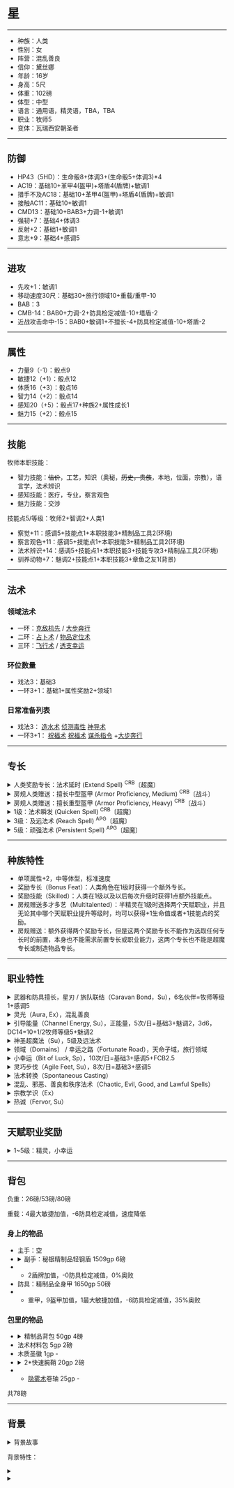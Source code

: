 # 星

----

- 种族：人类
- 性别：女
- 阵营：混乱善良
- 信仰：黛丝娜
- 年龄：16岁
- 身高：5尺
- 体重：102磅
- 体型：中型
- 语言：通用语，精灵语，TBA，TBA
- 职业：牧师5
- 变体：瓦瑞西安朝圣者

----

## 防御

- HP43（5HD）：生命骰8+体调3+(生命骰5+体调3)*4
- AC19：基础10+革甲4(盔甲)+塔盾4(盾牌)+敏调1
- 措手不及AC18：基础10+革甲4(盔甲)+塔盾4(盾牌)+敏调1
- 接触AC11：基础10+敏调1
- CMD13：基础10+BAB3+力调-1+敏调1
- 强韧+7：基础4+体调3
- 反射+2：基础1+敏调1
- 意志+9：基础4+感调5

----

## 进攻

- 先攻+1：敏调1
- 移动速度30尺：基础30+旅行领域10+重载/重甲-10
- BAB：3
- CMB-14：BAB0+力调-2+防具检定减值-10+塔盾-2
- 近战攻击命中-15：BAB0+敏调1+不擅长-4+防具检定减值-10+塔盾-2

----

## 属性

- 力量9（-1）：骰点9
- 敏捷12（+1）：骰点12
- 体质16（+3）：骰点16
- 智力14（+2）：骰点14
- 感知20（+5）：骰点17+种族2+属性成长1
- 魅力15（+2）：骰点15

----

## 技能

牧师本职技能：
- 智力技能：~~估价~~，工艺，知识（奥秘，~~历史，贵族~~，本地，位面，宗教），语言学，法术辨识
- 感知技能：医疗，专业，察言观色
- 魅力技能：交涉

技能点5/等级：牧师2+智调2+人类1

- 察觉+11：感调5+技能点1+本职技能3+精制品工具2(环境)
- 察言观色+11：感调5+技能点1+本职技能3+精制品工具2(环境)
- 法术辨识+14：感调5+技能点1+本职技能3+技能专攻3+精制品工具2(环境)
- 驯养动物+7：魅调2+技能点1+本职技能3+章鱼之友1(背景)

----

## 法术

### 领域法术

- 一环：[克敌机先](https://xiaoxiaomeow.github.io/pathfinder/spell.html?spell=true%20strike) / [大步奔行](https://xiaoxiaomeow.github.io/pathfinder/spell.html?spell=longstrider)
- 二环：[占卜术](https://xiaoxiaomeow.github.io/pathfinder/spell.html?spell=augury) / [物品定位术](https://xiaoxiaomeow.github.io/pathfinder/spell.html?spell=locate%20object)
- 三环：[飞行术](https://xiaoxiaomeow.github.io/pathfinder/spell.html?spell=fly) / [透支幸运](https://xiaoxiaomeow.github.io/pathfinder/spell.html?spell=borrow%20fortune)

### 环位数量

- 戏法3：基础3
- 一环3+1：基础1+属性奖励2+领域1

### 日常准备列表

- 戏法3：
[造水术](https://xiaoxiaomeow.github.io/pathfinder/spell.html?spell=create%20water)
[侦测毒性](https://xiaoxiaomeow.github.io/pathfinder/spell.html?spell=detect%20poison)
[神导术](https://xiaoxiaomeow.github.io/pathfinder/spell.html?spell=guidance)
- 一环3+1：
[祝福术](https://xiaoxiaomeow.github.io/pathfinder/spell.html?spell=bless)
[祝福术](https://xiaoxiaomeow.github.io/pathfinder/spell.html?spell=bless)
[谋杀指令](https://xiaoxiaomeow.github.io/pathfinder/spell.html?spell=murderous%20command)
+[大步奔行](https://xiaoxiaomeow.github.io/pathfinder/spell.html?spell=longstrider)

----

## 专长

<details>
<summary>
人类奖励专长：法术延时 (Extend Spell) <sup>CRB</sup>〔超魔〕
</summary>

此专长可使法术效果的持续时间加长。

专长效果: 搭配此专长的法术持续时间加倍。持续时间为专注、立即或永久的法术不受本专长影响。延时的法术须占用高于原本1个环位的法术位。
</details>

<details>
<summary>
房规人类赠送：擅长中型盔甲 (Armor Proficiency, Medium) <sup>CRB</sup>〔战斗〕
</summary>

你对于穿戴中型盔甲颇有心得。

先决条件: 擅长轻型盔甲。

专长效果: 见擅长轻型盔甲。

通常状况: 见擅长轻型盔甲。

特殊说明: 野蛮人，牧师，德鲁伊，战士，圣骑士和游侠自动学会“擅长中型盔甲”作为奖励专长，他们无需选择这个专长。
</details>

<details>
<summary>
房规人类赠送：擅长重型盔甲 (Armor Proficiency, Heavy) <sup>CRB</sup>〔战斗〕
</summary>

你对于穿戴重型盔甲颇有心得。

先决条件: 擅长轻型盔甲，擅长中型盔甲。

专长效果: 见擅长轻型盔甲。

通常状况: 见擅长轻型盔甲。

特殊说明: 对于战士和圣骑士，“擅长重型盔甲”作为奖励专长自动学会，他们无需选择这个专长。
</details>

<details>
<summary>
1级：法术瞬发 (Quicken Spell) <sup>CRB</sup>〔超魔〕
</summary>

你能够在一瞬间施展法术。

专长效果: 施展瞬发法术是迅捷动作。在施展瞬发法术的同一轮里，你可以做另一个动作，甚至施展另一个法术。施法时间超过1个整轮动作或一轮的法术无法被瞬发。瞬发法术占用比该法术实际等级高4环的法术位。施展瞬发法术不会触发借机攻击。

特殊说明: 你能够将此专长的效果应用于自发施展的法术，只要其施法时间不超过1个整轮动作，这样做不会增加该法术的施法时间。
</details>

<details>
<summary>
3级：及远法术 (Reach Spell)  <sup>APG</sup>〔超魔〕
</summary>

你的法术射程比正常情况更远。

专长效果: 你能够调整范围为接触，近距或者中距的法术，使其范围按照后述次序提升为更远的类别：接触，近距，中距和远距。每提高1级范围类别，及远法术就会占用比法术的实际环级高1环的法术位。比如，将原本范围为接触的法术提升至远距，会占用比法术的实际环级高3环的法术位。需要近战接触攻击的法术若被本专长所调整，那么会改为需要远程接触攻击。法术范围不属于接触、近距和中距的法术无法由此专长受益。
</details>

<details>
<summary>
5级：顽强法术 (Persistent Spell) <sup>APG</sup>〔超魔〕
</summary>

你可以调整一个法术，使其更加难以被抵御。

专长效果: 每当一名生物成为顽强法术的目标或者处于法术范围内，并且成功豁免该法术，那么他必须进行另一次豁免检定对抗法术效果。如果该名生物在第二次豁免中失败，那么他会受到法术的全部效果影响，就如同他在第一次豁免中失败一样。顽强法术占用比法术的实际环级高2环的法术位。不需要进行豁免来抵抗或减免效果的法术不会由该专长受益。
</details>

----

## 种族特性

- 单项属性+2，中等体型，标准速度
- 奖励专长（Bonus Feat）：人类角色在1级时获得一个额外专长。
- 奖励技能（Skilled）：人类在1级以及以后每次升级时获得1点额外技能点。
- 房规赠送多才多艺（Multitalented）：半精灵在1级时选择两个天赋职业，并且无论其中哪个天赋职业提升等级时，均可以获得+1生命值或者+1技能点的奖励。
- 房规赠送：额外获得两个奖励专长，但是这两个奖励专长不能作为选取任何专长时的前置，本身也不能需求前置专长或职业能力，这两个专长也不能是超魔专长或制造物品专长。

----

## 职业特性

<details>
<summary>
武器和防具擅长，星刃 / 旅队联结（Caravan Bond，Su），6名伙伴=牧师等级1+感调5
</summary>

牧师擅长使用所有简易武器、轻甲、中甲以及盾牌（塔盾除外）。牧师此外还擅长他的神祇偏好的武器。

1级起，通过带领一支队伍祈祷1分钟，瓦瑞西亚朝圣者能够选择数量等同于她的牧师等级+她的感知调整值位旅伴。她可以将领域的神授力量用在这些旅伴身上，就如同他们是她自身一般。她能将这些能力使用到距离她30尺内的旅伴身上，即使这些能力原本需要接触。

该能力取代了牧师的中甲与盾牌擅长——保留下来的只有擅长轻甲。
</details>

<details>
<summary>
灵光（Aura, Ex），混乱善良
</summary>
信奉混乱、邪恶、善良或秩序神祇的牧师拥有和神祇阵营相同的灵光（见‘侦测邪恶（Detect Evil）’法术的说明）。
</details>

<details>
<summary>
引导能量（Channel Energy, Su），正能量，5次/日=基础3+魅调2，3d6，DC14=10+1/2牧师等级5+魅调2
</summary>

无论阵营，任何牧师都能通过圣徽(或邪徽)来释放源自信仰的能量波。这种能量可以用来治疗或者造成伤害，取决于能量类型和目标物种。一个善良牧师（或者信奉善良神）引导正能量，可以伤害不死生物或者用于治疗活物。一个邪恶牧师（或者信奉邪恶神）引导负能量，用于对活物造成伤害或者治疗不死生物。信奉中立神的中立牧师（或者无神牧师）必须选择引导正能量还是负能量，一旦确定不能更改。这个选择还决定牧师是自发治疗法术还是造成伤害法术。

引导能量是以牧师为中心半径30尺的爆发范围，影响同一类的所有生物（活物或是不死生物）。造成和治疗的伤害等于“1d6+每比1级多2牧师等级1d6”（3级2d6，5级3d6，以此类推）。生物可以通过意志豁免来降低一半伤害，DC是“10+1/2牧师等级+魅力修正”。治疗的能量不能使生命超过最大生命值，多余的会被浪费掉。牧师每天能够引导能量的次数相当于“3+魅力修正”。这是一个不会引起借机攻击的标准动作，牧师可以选择自己是否包含在内。牧师必须能亮出圣徽以使用这个能力。
</details>
</details>

<details>
<summary>
神圣超魔法（Su），5级及远法术
</summary>

效果类似于3R的神圣超魔法专长，但只能对牧师法术使用，用引导能量次数代替驱散次数，你不能让法术经过超魔调整后的环级大于你最高能施放的环级。每当你到达5的倍数级，你可以选择一个超魔专长，使用这个超魔专长调整你的领域法术时调整等级-1，最低为0，不能重复选择同一个超魔专长。

When you take this feat, choose a metamagic feat that you have. This feat applies only to that metamagic feat. As a free action, you can take the energy from turning or rebuking undead and use it to apply a metamagic feat to divine spells that you know. You must spend one turn or rebuke attempt, plus an additional attempt for each level increase in the metamagic feat you're using. For example, Jozan the cleric could sacrifice three turn attempts to empower a holy smite he's casting. Because you're using positive or negative energy to augment your spells, the spell slot for the spell doesn't change.
</details>

<details>
<summary>
领域（Domains） / 幸运之路（Fortunate Road），天命子域，旅行领域
</summary>

牧师的神和阵营，决定他能够使用什么法术、他的价值观和别人怎么看他。牧师选择他的神的两个领域，当他的阵营对应的时候，可以选择阵营领域（秩序、混乱、善良、邪恶）。如果牧师不信奉特定的神，他依然可以选择两个领域来代表他的灵性倾向和能力（交由GM决定）。但仍须遵守阵营领域的限制。每个领域授予一些领域能力，取决于牧师等级，在每个法术等级都有领域法术栏位，可以用来准备其中一个领域的法术。如果某个领域法术不在牧师法术列表上，便只能使用领域法术栏位准备该法术。领域法术不能用来自发转化。此外，牧师得到他领域中列出的能力，如果他等级够高的话。除非另有说明，使用领域能力是一个标准动作。

需要使用近战接触攻击和远程接触攻击的领域能力（除了温柔休息）都增加以下描述：如果额外消耗1次使用次数，可以及远（接触变为30尺，30尺变为100尺）施放；如果额外消耗1次使用次数，可以延时施放；如果额外消耗2次使用次数，可以强效施放；如果额外消耗2次使用次数，可以顽强施放；如果额外消耗3次使用次数，可以极效施放；如果额外消耗4次使用次数，可以瞬发施放。前提是你有对应的超魔专长。

1级起，瓦瑞西亚朝圣者必须选择混乱领域（Chaos），团队领域（Community），解放领域（Liberation），机运领域（Luck），旅行领域（Travel）或天气领域（Weather）（或者战役允许的话，可选择出自《进阶玩者手册》的探索子域[Exploration]，命运子域[Fate]，自由子域[Freedom]，交易子域[Trade]，四季子域[Seasons]）作为她的领域中的一个。如果牧师所侍奉的神祇并不具有上述领域中的任何一个，那么她有权使用这些领域，但是只能选取一个领域——实际上她失去了选择第二个领域的权利。作为结果，只有少数牧师会在侍奉那些不具有上述领域的神祇的同时成为瓦瑞西亚朝圣者。

此能力在其他方面如同标准牧师的领域能力，并取代之。
</details>

<details>
<summary>
小幸运（Bit of Luck, Sp），10次/日=基础3+感调5+FCB2.5
</summary>
你可以用一个标准动作碰触一个自愿的生物，使其沾到点运气。在接下来一轮中，目标任何时候投掷一个D20，都可以投两次并选择其中较好的结果。每日你可以使用本能力的次数为“3+感知修正”。
</details>

<details>
<summary>
灵巧步伐（Agile Feet, Su），8次/日=基础3+感调5
</summary>
以一个自由动作，你可以在一轮中获得更好的机动性。在接下来的一轮中，你忽视所有困难地形带来的穿越时的移动力惩罚。你每日可使用本能力的次数为“3+感知修正”。
</details>

<details>
<summary>
法术转换（Spontaneous Casting）
</summary>
善良牧师（或信仰善良神祇的中立牧师）可以将事先准备好的法术（祷念和领域法术不可）临时转换成医疗法术，即使他事前并未准备该医疗法术也可。此时，牧师会“失掉”一个准备好的法术，换得一个同环级（或较低环级）的‘治疗伤害’法术。邪恶牧师（或信仰邪恶神祇的中立牧师）不能将法术转换成医疗法术，但却可以转换成‘造成伤害’法术。信仰中立神祇的中立牧师可以在上述两种法术转换中择其一，但是做出决定之后便再也无法改变。此选择亦决定该中立牧师能引导正能量还是负能量。
</details>

<details>
<summary>
混乱、邪恶、善良和秩序法术（Chaotic, Evil, Good, and Lawful Spells）
</summary>
牧师无法施展与神祇或本身阵营相反的法术。对应阵营的法术会有相关描述符加以识别。
</details>

<details>
<summary>
宗教学识（Ex）
</summary>
你的知识（宗教）总是视作至少具有等于你的牧师职业等级的技能等级且可以获得本职奖励，且使用感知作为属性调整值，代替智力。
</details>

<details>
<summary>
热诚（Fervor, Su）
</summary>

获得战斗祭司的热诚，但只能用来加速法术，使用导能次数，加速1到3环法术消耗1次，加速4到6环法术消耗2次，加速7到9环法术消耗3次。

以一个迅捷动作，一名战斗祭司可以使用一次该能力的使用次数来施放任何一个他已准备的施法时间一轮或更短的战斗祭司法术。当使用这种方式施法时，法术目标只能是战斗祭司自身，即使它通常是能够影响他人或多个目标的法术。通过这种方式施法不需要动作成分，也不会造成借机攻击。同样战斗祭司也不用在使用这种方式施法时空出一只手。
</details>

----

## 天赋职业奖励

<details>
<summary>
1~5级：精灵，小幸运
</summary>
选择一种1级获得并且每日使用次数为“3+牧师感知修正”的领域之力。这个领域之力的每日使用次数+1/2。
</details>

----

## 背包

负重：26磅/53磅/80磅

重载：4最大敏捷加值，-6防具检定减值，速度降低

### 身上的物品

- 主手：空
- <details><summary>副手：秘银精制品轻钢盾 1509gp 6磅</summary>你必须将轻钢盾在前臂上束紧才能使用它。轻钢盾的持盾手可以抓握其他的物品，但仍然不足以灵活到持用另一把武器。无论是木质还是钢制，轻盾在用于防御和攻击的数据上是一样的，只是法术和一些能力（如‘锈蚀爪’法术）对盾牌的效果有所不同。德鲁伊可以无惩罚地使用轻木盾，而不能使用轻钢盾。</details>
- - 2盾牌加值，-0防具检定减值，0%奥败
- 防具：精制品全身甲 1650gp 50磅
- - 重甲，9盔甲加值，1最大敏捷加值，-6防具检定减值，35%奥败

### 包里的物品

- <details><summary>精制品背包 50gp 4磅</summary>这种皮革背包有一个大口袋，可用扣带关闭，可容纳约2立方英尺的物品。有些背包在侧面会有一个或多个小口袋。精制背包：这款背包有许多口袋可以用来存储冒险中可能需要的物品。背包上有一些钩子可以用来绑住水罐、袋子，甚至是卷起来的毛毯等。交叉于胸前的肩带含有软垫，使得腰部能够更均匀的分配重量。与普通的背包一样，精制品背包能够在其主容器内容纳约2立方英尺的物品。若你装备精制品背包，计算负重时你的力量视为比正常值+1。</details>
- 法术材料包 5gp 2磅
- 木质圣徽 1gp -
- <details><summary>2*快速腕鞘 20gp 2磅</summary>此腕鞘设计成可以绑在你的前臂上，但过大的体积使它难以藏匿在长袖底下。此物品可以存放（hold）一件一臂长的物体，例如匕首、飞镖、药水、魔杖或仅包含单一法术的卷轴。你可以用迅捷动作弯曲你的手腕，将腕鞘内的物品落入你的手中（但仍会如正常取出一件物品般遭到借机攻击）。将物品放入腕鞘是一个整轮动作，而且会引发借机攻击。你每条手臂只能穿戴一个腕鞘。</details>
- - [隐雾术](https://xiaoxiaomeow.github.io/pathfinder/spell.html?spell=obscuring%20mist)卷轴 25gp -

共78磅

----

## 背景

<details>
<summary>
背景故事
</summary>


</details>

背景特性：

<details>
<summary>

</summary>

</details>

<details>
<summary>

</summary>

</details>